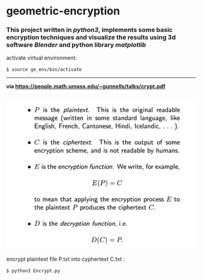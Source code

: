 # geometric-encryption 

### This project written in ***python3***, implements some basic encryption techniques and visualize the results using 3d software ***Blender*** and python library ***matplotlib***

 activate virtual environment: 

```
$ source ge_env/bin/activate
```
---
**via https://people.math.umass.edu/~gunnells/talks/crypt.pdf**


![crytography example](https://github.com/theo-kirby/geometric-encryption/blob/master/Screen%20Shot%202021-05-17%20at%2010.00.56%20AM.png?raw=true)
---

encrypt plaintext file P.txt into cyphertext C.txt :

```
$ python3 Encrypt.py
```
